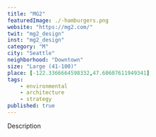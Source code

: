 ```yaml
---
title: "MG2"
featuredImage: ./-hamburgers.png
website: "https://mg2.com/"
twit: "mg2_design"
inst: "mg2_design"
category: "M"
city: "Seattle"
neighborhood: "Downtown"
size: "Large (41-100)"
place: [-122.3366664598332,47.60607611949341]
tags:
    - environmental
    - architecture
    - strategy
published: true
---
```


Description
